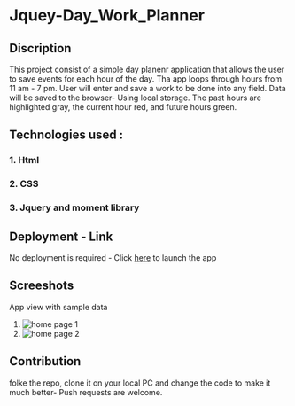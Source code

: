 # Jquey-Day_Work_Planner

## Discription
This project consist of a simple  day planenr application that allows the user to save events for each hour of the day. Tha app loops through hours from 11 am - 7 pm. User will enter and save a work to be done into any field. Data will be saved to the browser- Using local storage.
The past hours are highlighted gray, the current hour red, and future hours green.

## Technologies used : 
### 1. Html
### 2. CSS
### 3. Jquery and moment library

## Deployment - Link
No deployment is required - Click [here](https://christiankapita.github.io/Jquery-Day_Work_Planner/.) to launch the app

## Screeshots
 App view with sample data
 1. ![home page 1](https://user-images.githubusercontent.com/73804862/102029525-bf521a00-3d7c-11eb-9c0b-c6fedeecea34.PNG)
2. ![home page 2](https://user-images.githubusercontent.com/73804862/102029533-c37e3780-3d7c-11eb-97cf-56d369a68db4.PNG)
 

## Contribution
folke the repo, clone it on your local PC and change the code to make it much better- Push requests are welcome.
   